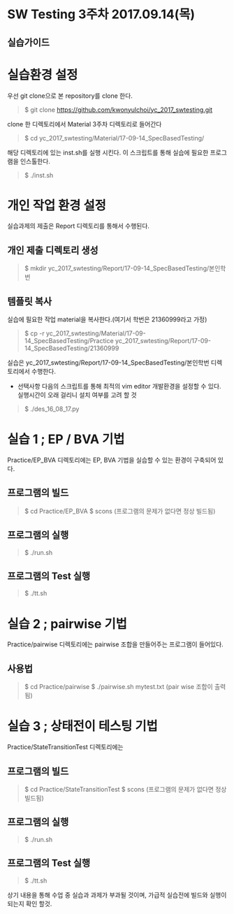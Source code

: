 SW Testing 3주차 2017.09.14(목)
==============================


실습가이드
----------

# 실습환경 설정

우선 git clone으로 본 repository를 clone 한다.
> $ git clone https://github.com/kwonyulchoi/yc_2017_swtesting.git 

clone 한 디렉토리에서 Material 3주차 디렉토리로 들어간다
> $ cd yc_2017_swtesting/Material/17-09-14_SpecBasedTesting/

해당 디렉토리에 있는 inst.sh를 실행 시킨다. 
이 스크립트를 통해 실습에 필요한 프로그램을 인스톨한다.

> $ ./inst.sh

# 개인 작업 환경 설정
실습과제의 제출은 Report 디렉토리를 통해서 수행된다.
## 개인 제출 디렉토리 생성
> $ mkdir yc_2017_swtesting/Report/17-09-14_SpecBasedTesting/본인학번
## 템플릿 복사
실습에 필요한 작업 material을 복사한다.(여기서 학번은 21360999라고 가정)
> $ cp -r yc_2017_swtesting/Material/17-09-14_SpecBasedTesting/Practice  yc_2017_swtesting/Report/17-09-14_SpecBasedTesting/21360999

실습은 yc_2017_swtesting/Report/17-09-14_SpecBasedTesting/본인학번 디렉토리에서 수행한다.

* 선택사항
다음의 스크립트를 통해 최적의 vim editor 개발환경을 설정할 수 있다.
실행시간이 오래 걸리니 설치 여부를 고려 할 것
> $ ./des_16_08_17.py


# 실습 1 ; EP / BVA 기법
Practice/EP_BVA 디렉토리에는 EP, BVA 기법을 실습할 수 있는 환경이 구축되어 있다.
## 프로그램의 빌드
> $ cd Practice/EP_BVA
> $ scons
(프로그램의 문제가 없다면 정상 빌드됨)
## 프로그램의 실행
> $ ./run.sh
## 프로그램의 Test 실행
> $ ./tt.sh


# 실습 2 ; pairwise 기법
Practice/pairwise 디렉토리에는 pairwise 조합을 만들어주는 프로그램이 들어있다.
## 사용법
> $ cd Practice/pairwise
> $ ./pairwise.sh mytest.txt
(pair wise 조합이 출력됨)

# 실습 3 ; 상태전이 테스팅 기법
Practice/StateTransitionTest 디렉토리에는 
## 프로그램의 빌드
> $ cd Practice/StateTransitionTest
> $ scons
 (프로그램의 문제가 없다면 정상 빌드됨)
## 프로그램의 실행
> $ ./run.sh
## 프로그램의 Test 실행
> $ ./tt.sh


상기 내용을 통해 수업 중 실습과 과제가 부과될 것이며, 
가급적 실습전에 빌드와 실행이 되는지 확인 할것.
